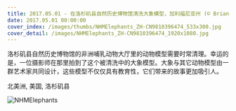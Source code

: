 ```yaml
---
title: 2017.05.01 - 在洛杉矶县自然历史博物馆清洗大象模型，加利福尼亚州 (© Brian Doben/Gallery Stock)
date: 2017.05.01 00:00:00
cover_index: /images/thumbs/NHMElephants_ZH-CN9810396474_533x300.jpg
cover_detail: /images/NHMElephants_ZH-CN9810396474_1920x1080.jpg
---
```


洛杉矶县自然历史博物馆的非洲哺乳动物大厅里的动物模型需要时常清理。幸运的是，一位摄影师在那里拍到了这个被清洗中的大象模型。大象与其它动物模型由一群艺术家共同设计，这些模型不仅仅具有教育性，它们带来的故事更加吸引人。

北美洲, 美国, 洛杉矶县

![NHMElephants](/images/NHMElephants_ZH-CN9810396474_1920x1080.jpg)
